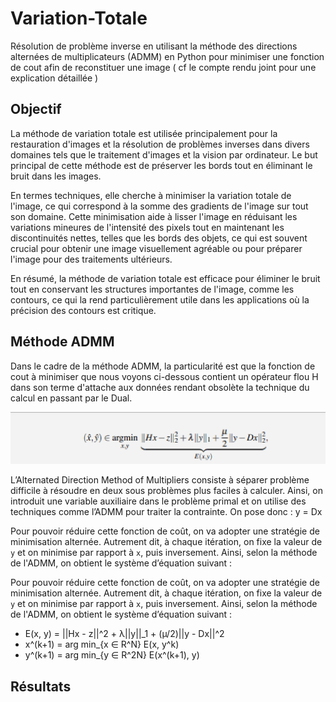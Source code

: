 # Variation-Totale
Résolution de problème inverse en utilisant la méthode des directions alternées de multiplicateurs (ADMM) en Python pour minimiser une fonction de cout afin de reconstituer une image ( cf le compte rendu joint pour une explication détaillée )

## Objectif

La méthode de variation totale est utilisée principalement pour la restauration d'images et la résolution de problèmes inverses dans divers domaines tels que le traitement d'images et la vision par ordinateur. Le but principal de cette méthode est de préserver les bords tout en éliminant le bruit dans les images. 

En termes techniques, elle cherche à minimiser la variation totale de l'image, ce qui correspond à la somme des gradients de l'image sur tout son domaine. Cette minimisation aide à lisser l'image en réduisant les variations mineures de l'intensité des pixels tout en maintenant les discontinuités nettes, telles que les bords des objets, ce qui est souvent crucial pour obtenir une image visuellement agréable ou pour préparer l'image pour des traitements ultérieurs.

En résumé, la méthode de variation totale est efficace pour éliminer le bruit tout en conservant les structures importantes de l'image, comme les contours, ce qui la rend particulièrement utile dans les applications où la précision des contours est critique.

## Méthode ADMM
Dans le cadre de la méthode ADMM, la particularité est que la fonction de cout à minimiser que nous voyons ci-dessous contient un opérateur flou H dans son terme d'attache aux données rendant obsolète la technique du calcul en passant par le Dual.

![image](image/equation.png)

L’Alternated Direction Method of Multipliers consiste à séparer problème difficile à résoudre en deux sous problèmes plus faciles à calculer.
Ainsi, on introduit une variable auxiliaire dans le problème primal et on utilise des techniques comme l’ADMM pour traiter la contrainte. On pose donc : y = Dx

Pour pouvoir réduire cette fonction de coût, on va adopter une stratégie de minimisation alternée. Autrement dit, à chaque itération, on fixe la valeur de `y` et on minimise par rapport à `x`, puis inversement. Ainsi, selon la méthode de l'ADMM, on obtient le système d’équation suivant :

Pour pouvoir réduire cette fonction de coût, on va adopter une stratégie de minimisation alternée. Autrement dit, à chaque itération, on fixe la valeur de `y` et on minimise par rapport à `x`, puis inversement. Ainsi, selon la méthode de l'ADMM, on obtient le système d’équation suivant :

- E(x, y) = ||Hx - z||^2 + λ||y||_1 + (µ/2)||y - Dx||^2
- x^(k+1) = arg min_{x ∈ R^N} E(x, y^k)
- y^(k+1) = arg min_{y ∈ R^2N} E(x^(k+1), y)

## Résultats
